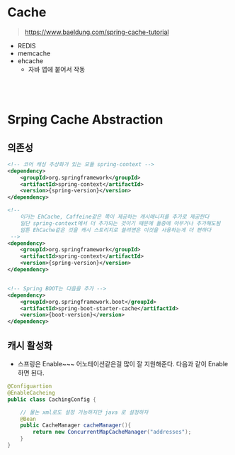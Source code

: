 # Cache 
> https://www.baeldung.com/spring-cache-tutorial

* REDIS
* memcache
* ehcache 
    - 자바 앱에 붙어서 작동 

<br /><br />


# Srping Cache Abstraction
## 의존성
```xml
<!-- 코어 캐싱 추상화가 있는 모듈 spring-context -->
<dependency>
    <groupId>org.springframework</groupId>
    <artifactId>spring-context</artifactId>
    <version>{spring-version}</version>
</dependency>

<!-- 
    이거는 EhCache, Caffeine같은 쪽이 제공하는 캐시매니저를 추가로 제공한다
    일단 spring-context에서 더 추가되는 것이기 때문에 둘중에 아무거나 추가해도됨
    암튼 EhCache같은 것을 캐시 스토리지로 쓸려면은 이것을 사용하는게 더 편하다
 -->
<dependency>
    <groupId>org.springframework</groupId>
    <artifactId>spring-context</artifactId>
    <version>{spring-version}</version>
</dependency>


<!-- Spring BOOT는 다음을 추가 -->
<dependency>
    <groupId>org.springframework.boot</groupId>
    <artifactId>spring-boot-starter-cache</artifactId>
    <version>{boot-version}</version>
</dependency>
```

## 캐시 활성화
* 스프링은 Enable~~~ 어노테이션같은걸 많이 잘 지원해준다. 다음과 같이 Enable하면 된다.
```java
@Configuartion
@EnableCacheing
public class CachingConfig {

    // 물논 xml로도 설정 가능하지만 java 로 설정하자
    @Bean
    public CacheManager cacheManager(){
        return new ConcurrentMapCacheManager("addresses");
    }
}

```